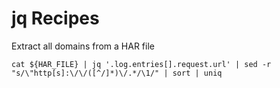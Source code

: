 # jq Recipes

Extract all domains from a HAR file

```jq
cat ${HAR_FILE} | jq '.log.entries[].request.url' | sed -r "s/\"http[s]:\/\/([^/]*)\/.*/\1/" | sort | uniq
```
